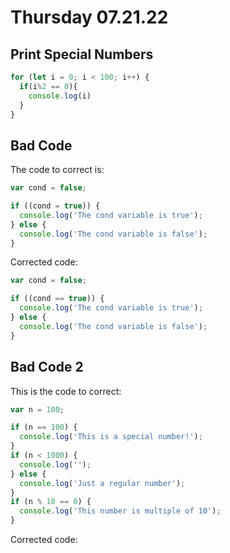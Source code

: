 # Thursday 07.21.22

## Print Special Numbers

```js script
for (let i = 0; i < 100; i++) {
  if(i%2 == 0){
    console.log(i)
  }
}
```

## Bad Code 

The code to correct is:

```js script
var cond = false;

if ((cond = true)) {
  console.log('The cond variable is true');
} else {
  console.log('The cond variable is false');
}
```

Corrected code: 
```js script
var cond = false;

if ((cond == true)) {
  console.log('The cond variable is true');
} else {
  console.log('The cond variable is false');
}
```

## Bad Code 2 

This is the code to correct: 

```js script
var n = 100;

if (n == 100) {
  console.log('This is a special number!');
}
if (n < 1000) {
  console.log('');
} else {
  console.log('Just a regular number');
}
if (n % 10 == 0) {
  console.log('This number is multiple of 10');
}
```

Corrected code: 

```js script
```

